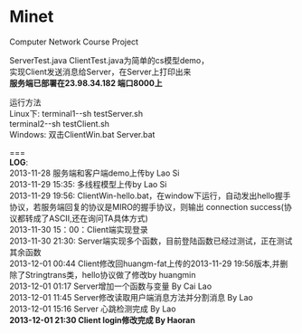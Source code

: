 Minet
===

Computer Network Course Project  
  


ServerTest.java  ClientTest.java为简单的cs模型demo，  
实现Client发送消息给Server，在Server上打印出来  
**服务端已部署在23.98.34.182 端口8000上**  

运行方法  
Linux下: terminal1--sh testServer.sh  
         terminal2--sh testClient.sh  
Windows: 双击ClientWin.bat Server.bat  

  
===  
  **LOG**:  
 2013-11-28 服务端和客户端demo上传by Lao Si   
 2013-11-29 15:35: 多线程模型上传by Lao Si  
 2013-11-29 19:56: ClientWin-hello.bat，在window下运行，自动发出hello握手协议，若服务端回复的协议是MIRO的握手协议，则输出 connection success(协议都转成了ASCII,还在询问TA具体方式)  
 2013-11-30 15：00：Client端实现登录  
 2013-11-30 21:30: Server端实现多个函数，目前登陆函数已经过测试，正在测试其余函数  
 2013-12-01 00:44 Client修改回huangm-fat上传的2013-11-29 19:56版本,并删除了Stringtrans类，hello协议做了修改by huangmin  
 2013-12-01 01:17 Server增加一个函数与变量 By Cai Lao  
 2013-12-01 11:45 Server修改读取用户端消息方法并分割消息 By Lao  
 2013-12-01 15:16 Server 心跳检测完成  By Lao  
 **2013-12-01 21:30 Client login修改完成 By Haoran**  
